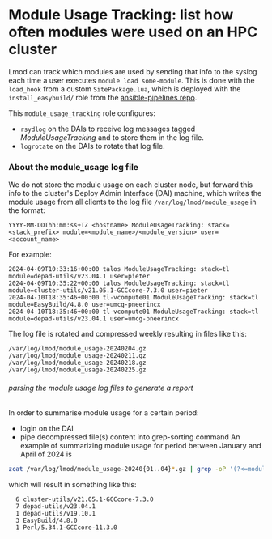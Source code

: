 # Module Usage Tracking: list how often modules were used on an HPC cluster

Lmod can track which modules are used by sending that info to the syslog each time a user executes ```module load some-module```.
This is done with the ```load_hook``` from a custom ```SitePackage.lua```,
which is deployed with the ```install_easybuild/``` role from the [ansible-pipelines repo](https://github.com/molgenis/ansible-pipelines).

This ```module_usage_tracking``` role configures:

* ```rsydlog``` on the DAIs to receive log messages tagged _ModuleUsageTracking_ and to store them in the log file.
* ```logrotate``` on the DAIs to rotate that log file.

### About the module_usage log file

We do not store the module usage on each cluster node,
but forward this info to the cluster's Deploy Admin Interface (DAI) machine,
which writes the module usage from all clients to the log file ```/var/log/lmod/module_usage``` in the format:

```
YYYY-MM-DDThh:mm:ss+TZ <hostname> ModuleUsageTracking: stack=<stack_prefix> module=<module_name>/<module_version> user=<account_name>
```

For example:
```
2024-04-09T10:33:16+00:00 talos ModuleUsageTracking: stack=tl module=depad-utils/v23.04.1 user=pieter
2024-04-09T10:35:22+00:00 talos ModuleUsageTracking: stack=tl module=cluster-utils/v21.05.1-GCCcore-7.3.0 user=pieter
2024-04-10T18:35:46+00:00 tl-vcompute01 ModuleUsageTracking: stack=tl module=EasyBuild/4.8.0 user=umcg-pneerincx
2024-04-10T18:35:46+00:00 tl-vcompute01 ModuleUsageTracking: stack=tl module=depad-utils/v23.04.1 user=umcg-pneerincx
```

The log file is rotated and compressed weekly resulting in files like this:
```
/var/log/lmod/module_usage-20240204.gz
/var/log/lmod/module_usage-20240211.gz
/var/log/lmod/module_usage-20240218.gz
/var/log/lmod/module_usage-20240225.gz
```

###### parsing the module usage log files to generate a report

In order to summarise module usage for a certain period:
* login on the DAI
* pipe decompressed file(s) content into grep-sorting command
An example of summarizing module usage for period between January and April of 2024 is
```bash
zcat /var/log/lmod/module_usage-20240{01..04}*.gz | grep -oP '(?<=module=)([^ ]*)' | sort -t '/' -k 1,1f -k 2,2rV | uniq -c
```
which will result in something like this:
```
  6 cluster-utils/v21.05.1-GCCcore-7.3.0
  7 depad-utils/v23.04.1
  1 depad-utils/v19.10.1
  3 EasyBuild/4.8.0
  1 Perl/5.34.1-GCCcore-11.3.0
```
